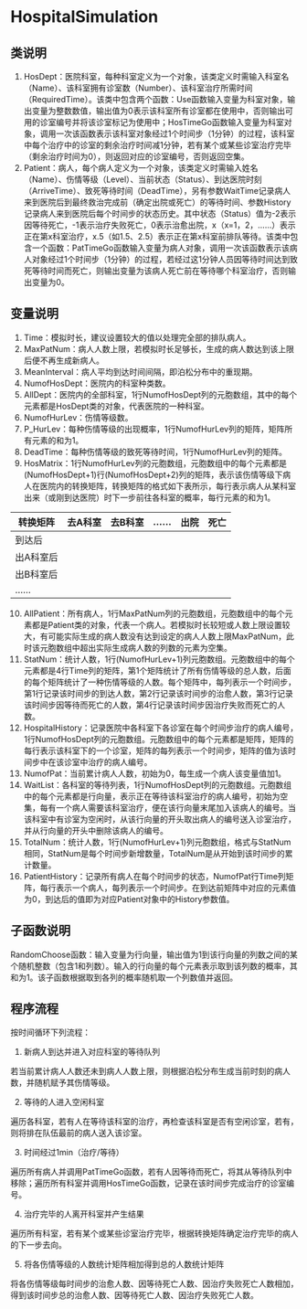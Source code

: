# HospitalSimulation
## 类说明
1. HosDept：医院科室，每种科室定义为一个对象，该类定义时需输入科室名（Name）、该科室拥有诊室数（Number）、该科室治疗所需时间（RequiredTime）。该类中包含两个函数：Use函数输入变量为科室对象，输出变量为整数数值，输出值为0表示该科室所有诊室都在使用中，否则输出可用的诊室编号并将该诊室标记为使用中；HosTimeGo函数输入变量为科室对象，调用一次该函数表示该科室对象经过1个时间步（1分钟）的过程，该科室中每个治疗中的诊室的剩余治疗时间减1分钟，若有某个或某些诊室治疗完毕（剩余治疗时间为0），则返回对应的诊室编号，否则返回空集。
2. Patient：病人，每个病人定义为一个对象，该类定义时需输入姓名（Name）、伤情等级（Level）、当前状态（Status）、到达医院时刻（ArriveTime）、致死等待时间（DeadTime），另有参数WaitTime记录病人来到医院后到最终救治完成前（确定出院或死亡）的等待时间、参数History记录病人来到医院后每个时间步的状态历史。其中状态（Status）值为-2表示因等待死亡，-1表示治疗失败死亡，0表示治愈出院，x（x=1，2，……）表示正在第x科室治疗，x.5（如1.5、2.5）表示正在第x科室前排队等待。该类中包含一个函数：PatTimeGo函数输入变量为病人对象，调用一次该函数表示该病人对象经过1个时间步（1分钟）的过程，若经过这1分钟人员因等待时间达到致死等待时间而死亡，则输出变量为该病人死亡前在等待哪个科室治疗，否则输出变量为0。

## 变量说明
1. Time：模拟时长，建议设置较大的值以处理完全部的排队病人。
2. MaxPatNum：病人人数上限，若模拟时长足够长，生成的病人数达到该上限后便不再生成新病人。
3. MeanInterval：病人平均到达时间间隔，即泊松分布中的重现期。
4. NumofHosDept：医院内的科室种类数。
5. AllDept：医院内的全部科室，1行NumofHosDept列的元胞数组，其中的每个元素都是HosDept类的对象，代表医院的一种科室。
6. NumofHurLev：伤情等级数。
7. P_HurLev：每种伤情等级的出现概率，1行NumofHurLev列的矩阵，矩阵所有元素的和为1。
8. DeadTime：每种伤情等级的致死等待时间，1行NumofHurLev列的矩阵。
9. HosMatrix：1行NumofHurLev列的元胞数组，元胞数组中的每个元素都是(NumofHosDept+1)行(NumofHosDept+2)列的矩阵，表示该伤情等级下病人在医院内的转换矩阵，转换矩阵的格式如下表所示，每行表示病人从某科室出来（或刚到达医院）时下一步前往各科室的概率，每行元素的和为1。

转换矩阵|去A科室|去B科室|……|出院|死亡
-|-|-|-|-|-
到达后| 
出A科室后|
出B科室后|
……|

10. AllPatient：所有病人，1行MaxPatNum列的元胞数组，元胞数组中的每个元素都是Patient类的对象，代表一个病人。若模拟时长较短或人数上限设置较大，有可能实际生成的病人数没有达到设定的病人人数上限MaxPatNum，此时该元胞数组中超出实际生成病人数的列数的元素为空集。
11. StatNum：统计人数，1行(NumofHurLev+1)列元胞数组。元胞数组中的每个元素都是4行Time列的矩阵，第1个矩阵统计了所有伤情等级的总人数，后面的每个矩阵统计了一种伤情等级的人数。每个矩阵中，每列表示一个时间步，第1行记录该时间步的到达人数，第2行记录该时间步的治愈人数，第3行记录该时间步因等待而死亡的人数，第4行记录该时间步因治疗失败而死亡的人数。
12. HospitalHistory：记录医院中各科室下各诊室在每个时间步治疗的病人编号，1行NumofHosDept列的元胞数组。元胞数组中的每个元素都是矩阵，矩阵的每行表示该科室下的一个诊室，矩阵的每列表示一个时间步，矩阵的值为该时间步中在该诊室中治疗的病人编号。
13. NumofPat：当前累计病人人数，初始为0，每生成一个病人该变量值加1。
14. WaitList：各科室的等待列表，1行NumofHosDept列的元胞数组。元胞数组中的每个元素都是行向量，表示正在等待该科室治疗的病人编号，初始为空集，每有一个病人需要该科室治疗，便在该行向量末尾加入该病人的编号。当该科室中有诊室为空闲时，从该行向量的开头取出病人的编号送入诊室治疗，并从行向量的开头中删除该病人的编号。
15. TotalNum：统计人数，1行(NumofHurLev+1)列元胞数组，格式与StatNum相同，StatNum是每个时间步新增数量，TotalNum是从开始到该时间步的累计数量。
16. PatientHistory：记录所有病人在每个时间步的状态，NumofPat行Time列矩阵，每行表示一个病人，每列表示一个时间步。在到达前矩阵中对应的元素值为0，到达后的值即为对应Patient对象中的History参数值。

## 子函数说明
RandomChoose函数：输入变量为行向量，输出值为1到该行向量的列数之间的某个随机整数（包含1和列数）。输入的行向量的每个元素表示取到该列数的概率，其和为1。该子函数根据取到各列的概率随机取一个列数值并返回。

## 程序流程

按时间循环下列流程：

1. 新病人到达并进入对应科室的等待队列

若当前累计病人人数还未到病人人数上限，则根据泊松分布生成当前时刻的病人数，并随机赋予其伤情等级。

2. 等待的人进入空闲科室

遍历各科室，若有人在等待该科室的治疗，再检查该科室是否有空闲诊室，若有，则将排在队伍最前的病人送入该诊室。

3. 时间经过1min（治疗/等待）

遍历所有病人并调用PatTimeGo函数，若有人因等待而死亡，将其从等待队列中移除；遍历所有科室并调用HosTimeGo函数，记录在该时间步完成治疗的诊室编号。

4. 治疗完毕的人离开科室并产生结果

遍历所有科室，若有某个或某些诊室治疗完毕，根据转换矩阵确定治疗完毕的病人的下一步去向。

5. 将各伤情等级的人数统计矩阵相加得到总的人数统计矩阵

将各伤情等级每时间步的治愈人数、因等待死亡人数、因治疗失败死亡人数相加，得到该时间步总的治愈人数、因等待死亡人数、因治疗失败死亡人数。